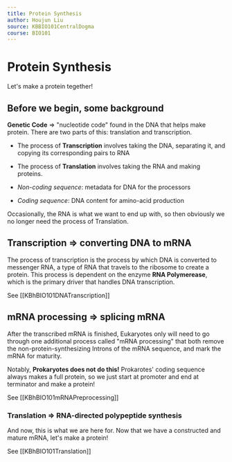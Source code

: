 ```yaml
---
title: Protein Synthesis
author: Houjun Liu
source: KBBIO101CentralDogma
course: BIO101
---
```


# Protein Synthesis
Let's make a protein tegether! 

## Before we begin, some background
**Genetic Code** => "nucleotide code" found in the DNA that helps make protein. There are two parts of this: translation and transcription.

- The process of **Transcription** involves taking the DNA, separating it, and copying its corresponding pairs to RNA
- The process of **Translation** involves taking the RNA and making proteins.

- *Non-coding sequence*: metadata for DNA for the processors
- *Coding sequence*: DNA content for amino-acid production

Occasionally, the RNA is what we want to end up with, so then obviously we no longer need the process of Translation.

## Transcription => converting DNA to mRNA
The process of transcription is the process by which DNA is converted to messenger RNA, a type of RNA that travels to the ribosome to create a protein. This process is dependent on the enzyme **RNA Polymerease**, which is the primary driver that handles DNA transcription.

See [[KBhBIO101DNATranscription]]

## mRNA processing => splicing mRNA
After the transcribed mRNA is finished, Eukaryotes only will need to go through one additional process called "mRNA processing" that both remove the non-protein-synthesizing Introns of the mRNA sequence, and mark the mRNA for maturity. 

Notably, **Prokaryotes does not do this!** Prokarotes' coding sequence always makes a full protein, so we just start at promoter and end at terminator and make a protein!

See [[KBhBIO101mRNAPreprocessing]]

### Translation => RNA-directed polypeptide synthesis
And now, this is what we are here for. Now that we have a constructed and mature mRNA, let's make a protein!

See [[KBhBIO101Translation]] 

